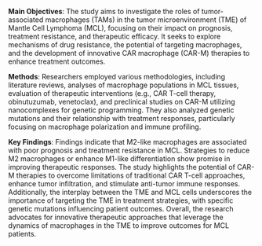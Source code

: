 **Main Objectives**: The study aims to investigate the roles of tumor-associated macrophages (TAMs) in the tumor microenvironment (TME) of Mantle Cell Lymphoma (MCL), focusing on their impact on prognosis, treatment resistance, and therapeutic efficacy. It seeks to explore mechanisms of drug resistance, the potential of targeting macrophages, and the development of innovative CAR macrophage (CAR-M) therapies to enhance treatment outcomes.

**Methods**: Researchers employed various methodologies, including literature reviews, analyses of macrophage populations in MCL tissues, evaluation of therapeutic interventions (e.g., CAR T-cell therapy, obinutuzumab, venetoclax), and preclinical studies on CAR-M utilizing nanocomplexes for genetic programming. They also analyzed genetic mutations and their relationship with treatment responses, particularly focusing on macrophage polarization and immune profiling.

**Key Findings**: Findings indicate that M2-like macrophages are associated with poor prognosis and treatment resistance in MCL. Strategies to reduce M2 macrophages or enhance M1-like differentiation show promise in improving therapeutic responses. The study highlights the potential of CAR-M therapies to overcome limitations of traditional CAR T-cell approaches, enhance tumor infiltration, and stimulate anti-tumor immune responses. Additionally, the interplay between the TME and MCL cells underscores the importance of targeting the TME in treatment strategies, with specific genetic mutations influencing patient outcomes. Overall, the research advocates for innovative therapeutic approaches that leverage the dynamics of macrophages in the TME to improve outcomes for MCL patients.